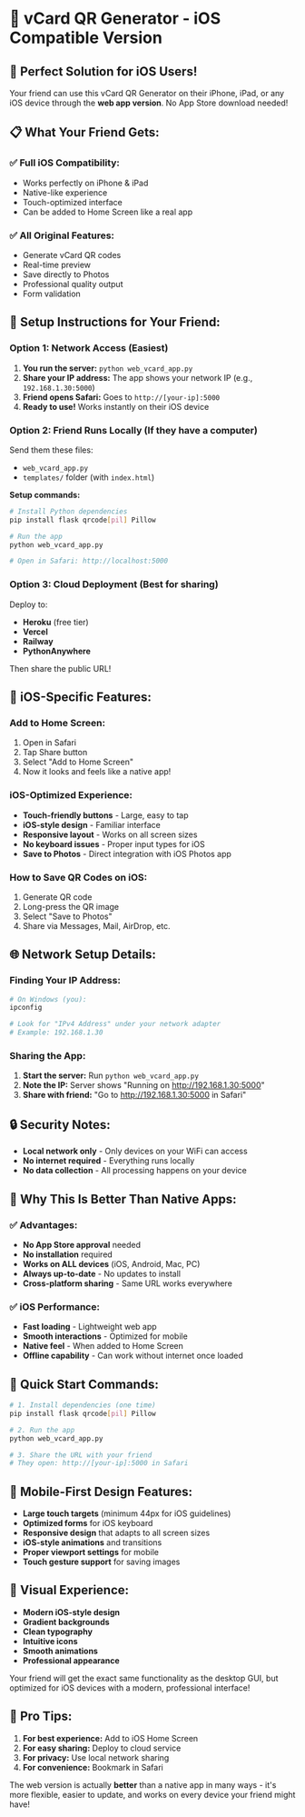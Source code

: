 # 📱 vCard QR Generator - iOS Compatible Version

## 🚀 Perfect Solution for iOS Users!

Your friend can use this vCard QR Generator on their iPhone, iPad, or any iOS device through the **web app version**. No App Store download needed!

## 📋 What Your Friend Gets:

### ✅ **Full iOS Compatibility:**
- Works perfectly on iPhone & iPad
- Native-like experience
- Touch-optimized interface
- Can be added to Home Screen like a real app

### ✅ **All Original Features:**
- Generate vCard QR codes
- Real-time preview
- Save directly to Photos
- Professional quality output
- Form validation

## 🔧 Setup Instructions for Your Friend:

### **Option 1: Network Access (Easiest)**
1. **You run the server:** `python web_vcard_app.py`
2. **Share your IP address:** The app shows your network IP (e.g., `192.168.1.30:5000`)
3. **Friend opens Safari:** Goes to `http://[your-ip]:5000`
4. **Ready to use!** Works instantly on their iOS device

### **Option 2: Friend Runs Locally (If they have a computer)**
Send them these files:
- `web_vcard_app.py`
- `templates/` folder (with `index.html`)

**Setup commands:**
```bash
# Install Python dependencies
pip install flask qrcode[pil] Pillow

# Run the app
python web_vcard_app.py

# Open in Safari: http://localhost:5000
```

### **Option 3: Cloud Deployment (Best for sharing)**
Deploy to:
- **Heroku** (free tier)
- **Vercel** 
- **Railway**
- **PythonAnywhere**

Then share the public URL!

## 📱 iOS-Specific Features:

### **Add to Home Screen:**
1. Open in Safari
2. Tap Share button
3. Select "Add to Home Screen"
4. Now it looks and feels like a native app!

### **iOS-Optimized Experience:**
- **Touch-friendly buttons** - Large, easy to tap
- **iOS-style design** - Familiar interface
- **Responsive layout** - Works on all screen sizes
- **No keyboard issues** - Proper input types for iOS
- **Save to Photos** - Direct integration with iOS Photos app

### **How to Save QR Codes on iOS:**
1. Generate QR code
2. Long-press the QR image
3. Select "Save to Photos"
4. Share via Messages, Mail, AirDrop, etc.

## 🌐 Network Setup Details:

### **Finding Your IP Address:**
```bash
# On Windows (you):
ipconfig

# Look for "IPv4 Address" under your network adapter
# Example: 192.168.1.30
```

### **Sharing the App:**
1. **Start the server:** Run `python web_vcard_app.py`
2. **Note the IP:** Server shows "Running on http://192.168.1.30:5000"
3. **Share with friend:** "Go to http://192.168.1.30:5000 in Safari"

## 🔒 Security Notes:

- **Local network only** - Only devices on your WiFi can access
- **No internet required** - Everything runs locally
- **No data collection** - All processing happens on your device

## 🎯 Why This Is Better Than Native Apps:

### ✅ **Advantages:**
- **No App Store approval** needed
- **No installation** required
- **Works on ALL devices** (iOS, Android, Mac, PC)
- **Always up-to-date** - No updates to install
- **Cross-platform sharing** - Same URL works everywhere

### ✅ **iOS Performance:**
- **Fast loading** - Lightweight web app
- **Smooth interactions** - Optimized for mobile
- **Native feel** - When added to Home Screen
- **Offline capability** - Can work without internet once loaded

## 🚀 Quick Start Commands:

```bash
# 1. Install dependencies (one time)
pip install flask qrcode[pil] Pillow

# 2. Run the app
python web_vcard_app.py

# 3. Share the URL with your friend
# They open: http://[your-ip]:5000 in Safari
```

## 📱 Mobile-First Design Features:

- **Large touch targets** (minimum 44px for iOS guidelines)
- **Optimized forms** for iOS keyboard
- **Responsive design** that adapts to all screen sizes
- **iOS-style animations** and transitions
- **Proper viewport settings** for mobile
- **Touch gesture support** for saving images

## 🎨 Visual Experience:

- **Modern iOS-style design**
- **Gradient backgrounds**
- **Clean typography**
- **Intuitive icons**
- **Smooth animations**
- **Professional appearance**

Your friend will get the exact same functionality as the desktop GUI, but optimized for iOS devices with a modern, professional interface!

## 🌟 Pro Tips:

1. **For best experience:** Add to iOS Home Screen
2. **For easy sharing:** Deploy to cloud service
3. **For privacy:** Use local network sharing
4. **For convenience:** Bookmark in Safari

The web version is actually **better** than a native app in many ways - it's more flexible, easier to update, and works on every device your friend might have!
